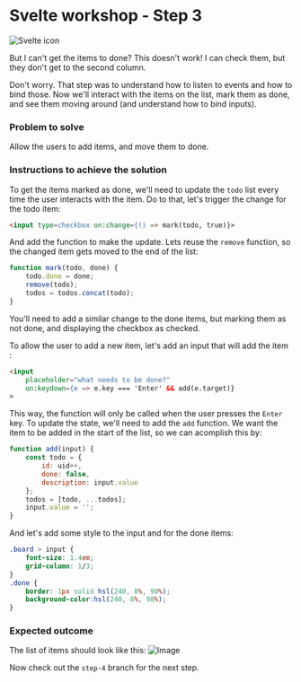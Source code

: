 # Svelte workshop - Step 3

![Svelte icon](https://svelte.dev/svelte-logo-horizontal.svg)

But I can't get the items to done? This doesn't work! I can check them, but they don't get to the second column.

Don't worry. That step was to understand how to listen to events and how to bind those. Now we'll interact with the items on the list, mark them as done, and see them moving around (and understand how to bind inputs).

### Problem to solve

Allow the users to add items, and move them to done.

### Instructions to achieve the solution

To get the items marked as done, we'll need to update the `todo` list every time the user interacts with the item. Do to that, let's trigger the change for the todo item:

```html
<input type=checkbox on:change={() => mark(todo, true)}>
```

And add the function to make the update. Lets reuse the `remove` function, so the changed item gets moved to the end of the list:

```javascript
function mark(todo, done) {
    todo.done = done;
    remove(todo);
    todos = todos.concat(todo);
}
```

You'll need to add a similar change to the done items, but marking them as not done, and displaying the checkbox as checked.

To allow the user to add a new item, let's add an input that will add the item :

```html
<input
    placeholder="what needs to be done?"
    on:keydown={e => e.key === 'Enter' && add(e.target)}
>
```

This way, the function will only be called when the user presses the `Enter` key. To update the state, we'll need to add the `add` function. We want the item to be added in the start of the list, so we can acomplish this by:

```javascript
function add(input) {
    const todo = {
        id: uid++,
        done: false,
        description: input.value
    };
    todos = [todo, ...todos];
    input.value = '';
}
```

And let's add some style to the input and for the done items:

```css
.board > input {
    font-size: 1.4em;
    grid-column: 1/3;
}
.done {
    border: 1px solid hsl(240, 8%, 90%);
    background-color:hsl(240, 8%, 98%);
}
```

### Expected outcome

The list of items should look like this:
![Image](https://github.com/ladraum/svelte-workshop/raw/step-3/what_to_expect.gif)

Now check out the `step-4` branch for the next step.